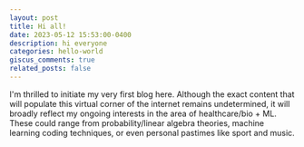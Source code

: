 ```yaml
---
layout: post
title: Hi all!
date: 2023-05-12 15:53:00-0400
description: hi everyone
categories: hello-world
giscus_comments: true
related_posts: false
---
```

I'm thrilled to initiate my very first blog here. Although the exact content that will populate this virtual corner of the internet remains undetermined, it will broadly reflect my ongoing interests in the area of healthcare/bio + ML. These could range from probability/linear algebra theories, machine learning coding techniques, or even personal pastimes like sport and music.
